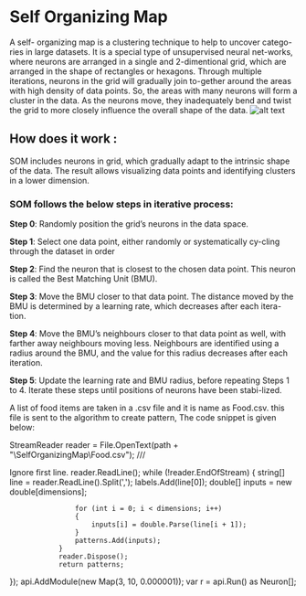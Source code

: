 # Self Organizing Map

A self- organizing map is a clustering technique to help to uncover catego-ries in large datasets. It is a special type of unsupervised neural net-works, where neurons are arranged in a single and 2-dimentional grid, which are arranged in the shape of rectangles or hexagons. 
Through multiple iterations, neurons in the grid will gradually join to-gether around the areas with high density of data points. So, the areas with many neurons will form a cluster in the data. As the neurons move, they inadequately bend and twist the grid to more closely influence the overall shape of the data. 
![alt text](https://raw.githubusercontent.com/username/projectname/branch/path/to/img.png)
## How does it work :
SOM includes neurons in grid, which gradually adapt to the intrinsic shape of the data. The result allows visualizing data points and identifying clusters in a lower dimension. 
### SOM follows the below steps in iterative process:
**Step 0**: Randomly position the grid’s neurons in the data space.

**Step 1**: Select one data point, either randomly or systematically cy-cling through the dataset in order

**Step 2**: Find the neuron that is closest to the chosen data point. This neuron is called the Best Matching Unit (BMU).

**Step 3**: Move the BMU closer to that data point. The distance moved by the BMU is determined by a learning rate, which decreases after each itera-tion.

**Step 4**: Move the BMU’s neighbours closer to that data point as well, with farther away neighbours moving less. Neighbours are identified using a radius around the BMU, and the value for this radius decreases after each iteration.

**Step 5**: Update the learning rate and BMU radius, before repeating Steps 1 to 4. Iterate these steps until positions of neurons have been stabi-lized.

A list of food items are taken in a .csv file and it is name as Food.csv. this file is sent to the algorithm to create pattern, The code snippet is given below: 

StreamReader reader = File.OpenText(path + "\\SelfOrganizingMap\\Food.csv");
                ///<Summary>Ignore first line.
                reader.ReadLine();
                while (!reader.EndOfStream)
                {
                    string[] line = reader.ReadLine().Split(',');
                    labels.Add(line[0]);
                    double[] inputs = new double[dimensions];

                    for (int i = 0; i < dimensions; i++)
                    {
                        inputs[i] = double.Parse(line[i + 1]);
                    }
                    patterns.Add(inputs);
                }
                reader.Dispose();
                return patterns;
  });
            api.AddModule(new Map(3, 10, 0.000001));
            var r = api.Run() as Neuron[];

            
